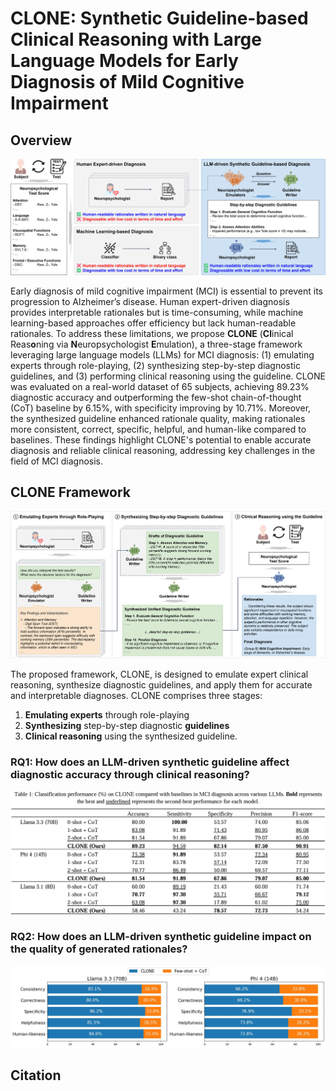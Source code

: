 # CLONE: Synthetic Guideline-based Clinical Reasoning with Large Language Models for Early Diagnosis of Mild Cognitive Impairment

## Overview
<p align="center">
    <img src="assets/Figure1.jpg">
</p>

Early diagnosis of mild cognitive impairment (MCI) is essential to prevent its progression to Alzheimer’s disease. Human expert-driven 
diagnosis provides interpretable rationales but is time-consuming, while machine learning-based approaches offer efficiency but lack 
human-readable rationales. To address these limitations, we propose **CLONE** (**Cl**inical Reas**o**ning via **N**europsychologist **E**mulation), a 
three-stage framework leveraging large language models (LLMs) for MCI diagnosis: (1) emulating experts through role-playing, (2) 
synthesizing step-by-step diagnostic guidelines, and (3) performing clinical reasoning using the guideline. CLONE was evaluated on a 
real-world dataset of 65 subjects, achieving 89.23% diagnostic accuracy and outperforming the few-shot chain-of-thought (CoT) baseline 
by 6.15%, with specificity improving by 10.71%. Moreover, the synthesized guideline enhanced rationale quality, making rationales more 
consistent, correct, specific, helpful, and human-like compared to baselines. These findings highlight CLONE's potential to enable accurate 
diagnosis and reliable clinical reasoning, addressing key challenges in the field of MCI diagnosis.

## CLONE Framework
<p align="center">
    <img src="assets/Figure2.jpg">
</p>

The proposed framework, CLONE, is designed to emulate expert clinical reasoning, synthesize diagnostic guidelines, and apply them for accurate and interpretable diagnoses. CLONE comprises three stages: 

1. **Emulating experts** through role-playing
2. **Synthesizing** step-by-step diagnostic **guidelines**
3. **Clinical reasoning** using the synthesized guideline.

### RQ1: How does an LLM-driven synthetic guideline affect diagnostic accuracy through clinical reasoning? 
<p align="center">
    <img src="assets/Table1.png">
</p>

### RQ2: How does an LLM-driven synthetic guideline impact on the quality of generated rationales?
<p align="center">
    <img src="assets/Figure3.jpg">
</p>

## Citation
```bibtex
```